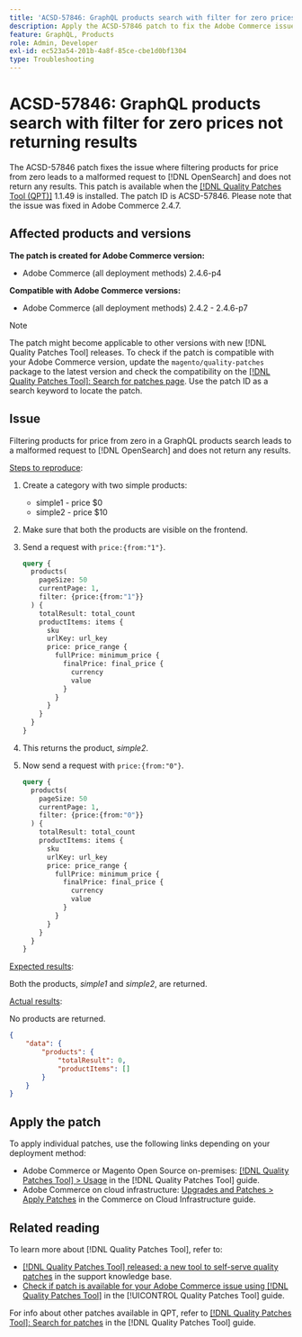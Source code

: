 ```yaml
---
title: 'ACSD-57846: GraphQL products search with filter for zero prices not returning results'
description: Apply the ACSD-57846 patch to fix the Adobe Commerce issue where filtering products for price from zero leads to a malformed request to [!DNL OpenSearch] and does not return any results.
feature: GraphQL, Products
role: Admin, Developer
exl-id: ec523a54-201b-4a8f-85ce-cbe1d0bf1304
type: Troubleshooting
---
```

# ACSD-57846: GraphQL products search with filter for zero prices not returning results

The ACSD-57846 patch fixes the issue where filtering products for price from zero leads to a malformed request to [!DNL OpenSearch] and does not return any results. This patch is available when the [[!DNL Quality Patches Tool (QPT)]](https://experienceleague.adobe.com/en/docs/commerce-operations/tools/quality-patches-tool/quality-patches-tool-to-self-serve-quality-patches) 1.1.49 is installed. The patch ID is ACSD-57846. Please note that the issue was fixed in Adobe Commerce 2.4.7.

## Affected products and versions

**The patch is created for Adobe Commerce version:**

* Adobe Commerce (all deployment methods) 2.4.6-p4

**Compatible with Adobe Commerce versions:**

* Adobe Commerce (all deployment methods) 2.4.2 - 2.4.6-p7

>[!NOTE]
>
>The patch might become applicable to other versions with new [!DNL Quality Patches Tool] releases. To check if the patch is compatible with your Adobe Commerce version, update the `magento/quality-patches` package to the latest version and check the compatibility on the [[!DNL Quality Patches Tool]: Search for patches page](https://experienceleague.adobe.com/tools/commerce-quality-patches/index.html). Use the patch ID as a search keyword to locate the patch.

## Issue

Filtering products for price from zero in a GraphQL products search leads to a malformed request to [!DNL OpenSearch] and does not return any results.

<u>Steps to reproduce</u>:

1. Create a category with two simple products:
    * simple1 - price $0
    * simple2 - price $10
1. Make sure that both the products are visible on the frontend. 
1. Send a request with `price:{from:"1"}`.

    ```graphql
    query {
      products(
        pageSize: 50
        currentPage: 1,
        filter: {price:{from:"1"}}
      ) {
        totalResult: total_count
        productItems: items {
          sku
          urlKey: url_key
          price: price_range {
            fullPrice: minimum_price {
              finalPrice: final_price {
                currency
                value
              }
            }
          }
        }
      }
    }
    ```

1. This returns the product, *simple2*.
1. Now send a request with `price:{from:"0"}`.

    ```graphql
    query {
      products(
        pageSize: 50
        currentPage: 1,
        filter: {price:{from:"0"}}
      ) {
        totalResult: total_count
        productItems: items {
          sku
          urlKey: url_key
          price: price_range {
            fullPrice: minimum_price {
              finalPrice: final_price {
                currency
                value
              }
            }
          }
        }
      }
    }
    ```

<u>Expected results</u>: 

Both the products, *simple1* and *simple2*, are returned.

<u>Actual results</u>:

No products are returned.

```json
{
    "data": {
        "products": {
            "totalResult": 0,
            "productItems": []
        }
    }
}
```

## Apply the patch

To apply individual patches, use the following links depending on your deployment method:

* Adobe Commerce or Magento Open Source on-premises: [[!DNL Quality Patches Tool] > Usage](/help/tools/quality-patches-tool/usage.md) in the [!DNL Quality Patches Tool] guide.
* Adobe Commerce on cloud infrastructure: [Upgrades and Patches > Apply Patches](https://experienceleague.adobe.com/docs/commerce-cloud-service/user-guide/develop/upgrade/apply-patches.html) in the Commerce on Cloud Infrastructure guide.

## Related reading

To learn more about [!DNL Quality Patches Tool], refer to:

* [[!DNL Quality Patches Tool] released: a new tool to self-serve quality patches](https://experienceleague.adobe.com/en/docs/commerce-operations/tools/quality-patches-tool/quality-patches-tool-to-self-serve-quality-patches) in the support knowledge base.
* [Check if patch is available for your Adobe Commerce issue using [!DNL Quality Patches Tool]](/help/tools/quality-patches-tool/patches-available-in-qpt/check-patch-for-magento-issue-with-magento-quality-patches.md) in the [!UICONTROL Quality Patches Tool] guide.


For info about other patches available in QPT, refer to [[!DNL Quality Patches Tool]: Search for patches](https://experienceleague.adobe.com/tools/commerce-quality-patches/index.html) in the [!DNL Quality Patches Tool] guide.
